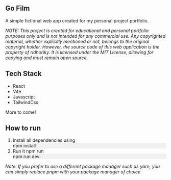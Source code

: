 ## Go Film

A simple fictional web app created for my personal project portfolio.

*NOTE: This project is created for educational and personal portfolio purposes only and is not intended for any commercial use. Any copyrighted material, whether explicitly mentioned or not, belongs to the original copyright holder. However, the source code of this web application is the property of ridhoriky. It is licensed under the MIT License, allowing for copying and must remain open source.*

## Tech Stack

- React
- Vite
- Javascript
- TailwindCss

More to come!

## How to run
1. Install all dependencies using <div style="background-color: #f0f0f0;">npm install</div>
2. Run it npm run <div style="background-color: #f0f0f0;">npm run dev</div>
   
*Note: If you prefer to use a different package manager such as yarn, you can simply replace pnpm with your package manager of choice*
